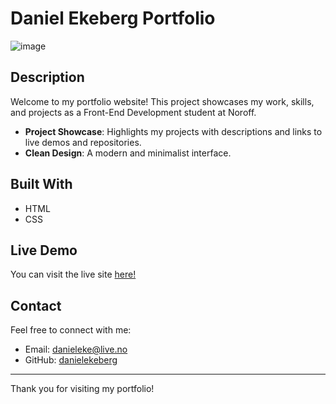 # Daniel Ekeberg Portfolio

![image](https://i.ibb.co/ZMsq6Ns/image-6.png)

## Description

Welcome to my portfolio website! This project showcases my work, skills, and projects as a Front-End Development student at Noroff.


- **Project Showcase**: Highlights my projects with descriptions and links to live demos and repositories.
- **Clean Design**: A modern and minimalist interface.

## Built With

- HTML
- CSS

## Live Demo

You can visit the live site [here!](https://danielekeberg.netlify.app/)

## Contact

Feel free to connect with me:

- Email: [danieleke@live.no](mailto:danieleke@live.no)
- GitHub: [danielekeberg](https://github.com/danielekeberg)

---

Thank you for visiting my portfolio!